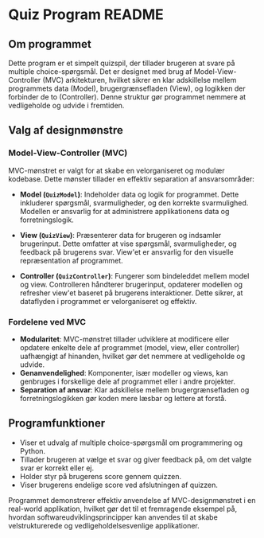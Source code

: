 # Quiz Program README

## Om programmet

Dette program er et simpelt quizspil, der tillader brugeren at svare på multiple choice-spørgsmål. Det er designet med brug af Model-View-Controller (MVC) arkitekturen, hvilket sikrer en klar adskillelse mellem programmets data (Model), brugergrænsefladen (View), og logikken der forbinder de to (Controller). Denne struktur gør programmet nemmere at vedligeholde og udvide i fremtiden.

## Valg af designmønstre

### Model-View-Controller (MVC)

MVC-mønstret er valgt for at skabe en velorganiseret og modulær kodebase. Dette mønster tillader en effektiv separation af ansvarsområder:

- **Model (`QuizModel`)**: Indeholder data og logik for programmet. Dette inkluderer spørgsmål, svarmuligheder, og den korrekte svarmulighed. Modellen er ansvarlig for at administrere applikationens data og forretningslogik.

- **View (`QuizView`)**: Præsenterer data for brugeren og indsamler brugerinput. Dette omfatter at vise spørgsmål, svarmuligheder, og feedback på brugerens svar. View'et er ansvarlig for den visuelle repræsentation af programmet.

- **Controller (`QuizController`)**: Fungerer som bindeleddet mellem model og view. Controlleren håndterer brugerinput, opdaterer modellen og refresher view'et baseret på brugerens interaktioner. Dette sikrer, at dataflyden i programmet er velorganiseret og effektiv.

### Fordelene ved MVC

- **Modularitet**: MVC-mønstret tillader udviklere at modificere eller opdatere enkelte dele af programmet (model, view, eller controller) uafhængigt af hinanden, hvilket gør det nemmere at vedligeholde og udvide.
- **Genanvendelighed**: Komponenter, især modeller og views, kan genbruges i forskellige dele af programmet eller i andre projekter.
- **Separation af ansvar**: Klar adskillelse mellem brugergrænsefladen og forretningslogikken gør koden mere læsbar og lettere at forstå.

## Programfunktioner

- Viser et udvalg af multiple choice-spørgsmål om programmering og Python.
- Tillader brugeren at vælge et svar og giver feedback på, om det valgte svar er korrekt eller ej.
- Holder styr på brugerens score gennem quizzen.
- Viser brugerens endelige score ved afslutningen af quizzen.

Programmet demonstrerer effektiv anvendelse af MVC-designmønstret i en real-world applikation, hvilket gør det til et fremragende eksempel på, hvordan softwareudviklingsprincipper kan anvendes til at skabe velstrukturerede og vedligeholdelsesvenlige applikationer.
